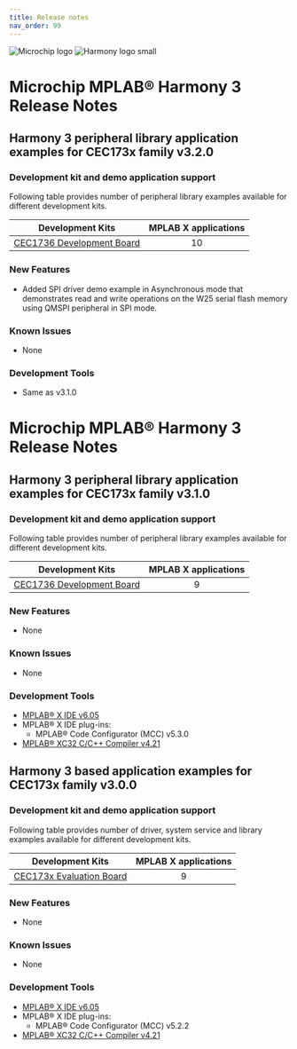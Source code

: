 ```yaml
---
title: Release notes
nav_order: 99
---
```


![Microchip logo](https://raw.githubusercontent.com/wiki/Microchip-MPLAB-Harmony/Microchip-MPLAB-Harmony.github.io/images/microchip_logo.png)
![Harmony logo small](https://raw.githubusercontent.com/wiki/Microchip-MPLAB-Harmony/Microchip-MPLAB-Harmony.github.io/images/microchip_mplab_harmony_logo_small.png)

# Microchip MPLAB® Harmony 3 Release Notes

## Harmony 3 peripheral library application examples for CEC173x family  v3.2.0

### Development kit and demo application support

Following table provides number of peripheral library examples available for different development kits.

| Development Kits  | MPLAB X applications |
|:-----------------:|:-------------------:|
| [CEC1736 Development Board](https://www.microchip.com/en-us/development-tool/EV19K07A) | 10 |

### New Features

- Added SPI driver demo example in Asynchronous mode that demonstrates read and write operations on the W25 serial flash memory using QMSPI peripheral in SPI mode.

### Known Issues

- None

### Development Tools

- Same as v3.1.0

# Microchip MPLAB® Harmony 3 Release Notes

## Harmony 3 peripheral library application examples for CEC173x family  v3.1.0

### Development kit and demo application support

Following table provides number of peripheral library examples available for different development kits.

| Development Kits  | MPLAB X applications |
|:-----------------:|:-------------------:|
| [CEC1736 Development Board](https://www.microchip.com/en-us/development-tool/EV19K07A) | 9 |

### New Features

- None

### Known Issues

- None

### Development Tools

- [MPLAB® X IDE v6.05](https://www.microchip.com/mplab/mplab-x-ide)
- MPLAB® X IDE plug-ins:
  - MPLAB® Code Configurator (MCC) v5.3.0
- [MPLAB® XC32 C/C++ Compiler v4.21](https://www.microchip.com/mplab/compilers)

## Harmony 3 based application examples for CEC173x family v3.0.0

### Development kit and demo application support

Following table provides number of driver, system service and library examples available for different development kits.

| Development Kits  | MPLAB X applications |
|:-----------------:|:-------------------:|
| [CEC173x Evaluation Board](https://www.microchip.com/en-us/development-tool/EV19K07A)  | 9 |

### New Features

- None

### Known Issues

- None

### Development Tools

- [MPLAB® X IDE v6.05](https://www.microchip.com/mplab/mplab-x-ide)
- MPLAB® X IDE plug-ins:
  - MPLAB® Code Configurator (MCC) v5.2.2
- [MPLAB® XC32 C/C++ Compiler v4.21](https://www.microchip.com/mplab/compilers)
